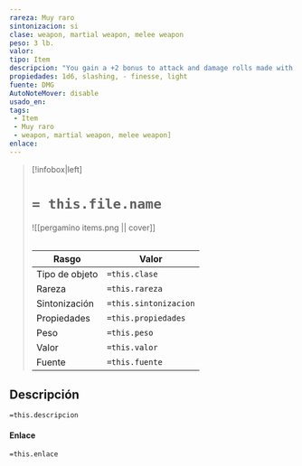 ```yaml
---
rareza: Muy raro
sintonizacion: si
clase: weapon, martial weapon, melee weapon
peso: 3 lb.
valor: 
tipo: Item
descripcion: "You gain a +2 bonus to attack and damage rolls made with this magic weapon.The sword has 1d8 + 1 charges. If you score a critical hit against a creature that has fewer than 100 hit points, it must succeed on a DC 15 Constitution saving throw or be slain instantly as the sword tears its life force from its body (a construct or an undead is immune). The sword loses 1 charge if the creature is slain. When the sword has no charges remaining, it loses this property. Finesse. When making an attack with a finesse weapon, you use your choice of your Strength or Dexterity modifier for the attack and damage rolls. You must use the same modifier for both rolls. Light. A light weapon is small and easy to handle, making it ideal for use when fighting with two weapons."
propiedades: 1d6, slashing, - finesse, light
fuente: DMG
AutoNoteMover: disable
usado_en:  
tags: 
 - Item
 - Muy raro
 - weapon, martial weapon, melee weapon]
enlace: 
---
```


> [!infobox|left]
>  # `= this.file.name`
> ![[pergamino items.png || cover]]
> ######   
> |Rasgo | Valor |
> | --- | --- |
> | Tipo de objeto| `=this.clase`|
>  | Rareza| `=this.rareza`|
> | Sintonización | `=this.sintonizacion` |
> | Propiedades | `=this.propiedades` |
>  | Peso | `=this.peso` |
> | Valor | `=this.valor` |
> | Fuente | `=this.fuente` |


## Descripción
`=this.descripcion`

#### Enlace
`=this.enlace`